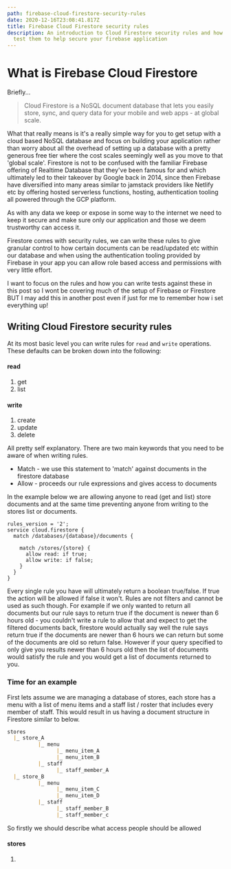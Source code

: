 ```yaml
---
path: firebase-cloud-firestore-security-rules
date: 2020-12-16T23:08:41.817Z
title: Firebase Cloud Firestore security rules
description: An introduction to Cloud Firestore security rules and how to unit
  test them to help secure your firebase application
---
```

# What is Firebase Cloud Firestore

Briefly... 

> Cloud Firestore is a NoSQL document database that lets you easily store, sync, and query data for your mobile and web apps - at global scale.

What that really means is it's a really simple way for you to get setup with a cloud based NoSQL database and focus on building your application rather than worry about all the overhead of setting up a database with a pretty generous free tier where the cost scales seemingly well as you move to that 'global scale'.
Firestore is not to be confused with the familiar Firebase offering of Realtime Database that they've been famous for and which ultimately led to their takeover by Google back in 2014, since then Firebase have diversified into many areas similar to jamstack providers like Netlify etc by offering hosted serverless functions, hosting, authentication tooling all powered through the GCP platform.

As with any data we keep or expose in some way to the internet we need to keep it secure and make sure only our application and those we deem trustworthy can access it.

Firestore comes with security rules, we can write these rules to give granular control to how certain documents can be read/updated etc within our database and when using the authentication tooling provided by Firebase in your app you can allow role based access and permissions with very little effort.

I want to focus on the rules and how you can write tests against these in this post so I wont be covering much of the setup of Firebase or Firestore BUT I may add this in another post even if just for me to remember how i set everything up!

## Writing Cloud Firestore security rules

At its most basic level you can write rules for `read` and `write` operations.
These defaults can be broken down into the following:
#### read
1. get
1. list

#### write
1. create
1. update
1. delete

All pretty self explanatory. There are two main keywords that you need to be aware of when writing rules.
* Match - we use this statement to 'match' against documents in the firestore database
* Allow - proceeds our rule expressions and gives access to documents

In the example below we are allowing anyone to read (get and list) store documents and at the same time preventing anyone from writing to the stores list or documents.

```
rules_version = '2';
service cloud.firestore {
  match /databases/{database}/documents {

    match /stores/{store} {
      allow read: if true;
      allow write: if false;
    }
  }
}
```

Every single rule you have will ultimately return a boolean true/false. If true the action will be allowed if false it won't. Rules are not filters and cannot be used as such though. For example if we only wanted to return all documents but our rule says to return true if the document is newer than 6 hours old - you couldn't write a rule to allow that and expect to get the filtered documents back, firestore would actually say well the rule says return true if the documents are newer than 6 hours we can return but some of the documents are old so return false. However if your query specified to only give you results newer than 6 hours old then the list of documents would satisfy the rule and you would get a list of documents returned to you.



### Time for an example

First lets assume we are managing a database of stores, each store has a menu with a list of menu items and a staff list / roster that includes every member of staff. This would result in us having a document structure in Firestore similar to below.

```markdown
stores
  |_ store_A
          |_ menu
                |_ menu_item_A
                |_ menu_item_B
          |_ staff
                |_ staff_member_A
  |_ store_B
          |_ menu
                |_ menu_item_C
                |_ menu_item_D
          |_ staff
                |_ staff_member_B
                |_ staff_member_c
```

So firstly we should describe what access people should be allowed
#### stores
1. 